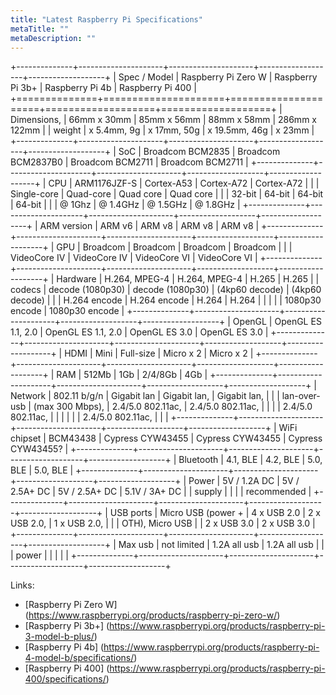```yaml
---
title: "Latest Raspberry Pi Specifications"
metaTitle: ""
metaDescription: ""
---
```


+--------------+---------------------+---------------------+-------------------+-------------------+
| Spec / Model | Raspberry Pi Zero W | Raspberry Pi 3b+    | Raspberry Pi 4b   | Raspberry Pi 400  |
+==============+=====================+=====================+===================+===================+
| Dimensions,  | 66mm x 30mm         | 85mm x 56mm         | 88mm x 58mm       | 286mm x 122mm     |
| weight       | x 5.4mm, 9g         | x 17mm, 50g         | x 19.5mm, 46g     | x 23mm            |
+--------------+---------------------+---------------------+-------------------+-------------------+
| SoC          | Broadcom BCM2835    | Broadcom BCM2837B0  | Broadcom BCM2711  | Broadcom BCM2711  |
+--------------+---------------------+---------------------+-------------------+-------------------+
| CPU          | ARM1176JZF-S        | Cortex-A53          | Cortex-A72        | Cortex-A72        |
|              | Single-core         | Quad-core           | Quad core         | Quad core         |
|              | 32-bit              | 64-bit              | 64-bit            | 64-bit            |
|              | @ 1Ghz              | @ 1.4GHz            | @ 1.5GHz          | @ 1.8GHz          |
+--------------+---------------------+---------------------+-------------------+-------------------+
| ARM version  | ARM v6              | ARM v8              | ARM v8            | ARM v8            |
+--------------+---------------------+---------------------+-------------------+-------------------+
| GPU          | Broadcom            | Broadcom            | Broadcom          | Broadcom          |
|              | VideoCore IV        | VideoCore IV        | VideoCore VI      | VideoCore VI      |
+--------------+---------------------+---------------------+-------------------+-------------------+
| Hardware     | H.264, MPEG-4       | H.264, MPEG-4       | H.265             | H.265             |
| codecs       | decode (1080p30)    | decode (1080p30)    | (4kp60 decode)    | (4kp60 decode)    |
|              | H.264 encode        | H.264 encode        | H.264             | H.264             |
|              |                     |                     | 1080p30 encode    | 1080p30 encode    |
+--------------+---------------------+---------------------+-------------------+-------------------+
| OpenGL       | OpenGL ES 1.1, 2.0  | OpenGL ES 1.1, 2.0  | OpenGL ES 3.0     | OpenGL ES 3.0     |
+--------------+---------------------+---------------------+-------------------+-------------------+
| HDMI         | Mini                | Full-size           | Micro x 2         | Micro x 2         |
+--------------+---------------------+---------------------+-------------------+-------------------+
| RAM          | 512Mb               | 1Gb                 | 2/4/8Gb           | 4Gb               |
+--------------+---------------------+---------------------+-------------------+-------------------+
| Network      | 802.11 b/g/n        | Gigabit lan         | Gigabit lan,      | Gigabit lan,      |
|              | lan-over-usb        | (max 300 Mbps),     | 2.4/5.0 802.11ac, | 2.4/5.0 802.11ac, |
|              |                     | 2.4/5.0 802.11ac,   |                   |                   |
|              |                     | 2.4/5.0 802.11ac,   |                   |                   |
+--------------+---------------------+---------------------+-------------------+-------------------+
| WiFi chipset | BCM43438            | Cypress CYW43455    | Cypress CYW43455  | Cypress CYW43455? |
+--------------+---------------------+---------------------+-------------------+-------------------+
| Bluetooth    | 4.1, BLE            | 4.2, BLE            | 5.0, BLE          | 5.0, BLE          |
+--------------+---------------------+---------------------+-------------------+-------------------+
| Power        | 5V / 1.2A DC        | 5V / 2.5A+ DC       | 5V / 2.5A+ DC     | 5.1V / 3A+ DC     |
| supply       |                     |                     |                   | recommended       |
+--------------+---------------------+---------------------+-------------------+-------------------+
| USB ports    | Micro USB (power +  | 4 x USB 2.0         | 2 x USB 2.0,      | 1 x USB 2.0,      |
|              | OTH), Micro USB     |                     | 2 x USB 3.0       | 2 x USB 3.0       |
+--------------+---------------------+---------------------+-------------------+-------------------+
| Max usb      | not limited         | 1.2A all usb        | 1.2A all usb      |                   |
| power        |                     |                     |                   |                   |
+--------------+---------------------+---------------------+-------------------+-------------------+

Links:

- [Raspberry Pi Zero W] (https://www.raspberrypi.org/products/raspberry-pi-zero-w/)
- [Raspberry Pi 3b+] (https://www.raspberrypi.org/products/raspberry-pi-3-model-b-plus/)
- [Raspberry Pi 4b] (https://www.raspberrypi.org/products/raspberry-pi-4-model-b/specifications/)
- [Raspberry Pi 400] (https://www.raspberrypi.org/products/raspberry-pi-400/specifications/)
